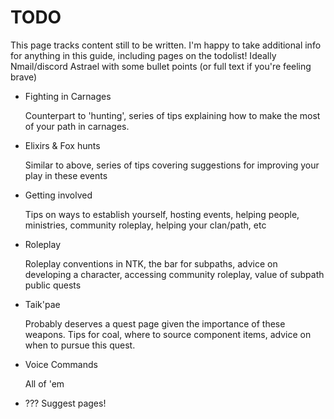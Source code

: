 # TODO

This page tracks content still to be written.
I'm happy to take additional info for anything in this guide, including pages on the todolist!
Ideally Nmail/discord Astrael with some bullet points (or full text if you're feeling brave)

* Fighting in Carnages

  Counterpart to 'hunting', series of tips explaining how to make the most of your path in carnages.

* Elixirs & Fox hunts

  Similar to above, series of tips covering suggestions for improving your play in these events

* Getting involved

  Tips on ways to establish yourself, hosting events, helping people, ministries, community roleplay, helping your clan/path, etc

* Roleplay

  Roleplay conventions in NTK, the bar for subpaths, advice on developing a character, accessing community roleplay, value of subpath public quests

* Taik'pae

  Probably deserves a quest page given the importance of these weapons. Tips for coal, where to source component items, advice on when to pursue this quest.

* Voice Commands

  All of 'em

* ??? Suggest pages!
